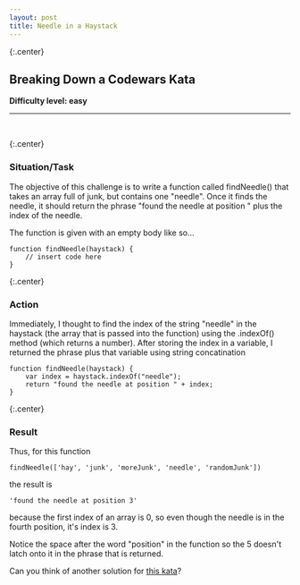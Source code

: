 ```yaml
---
layout: post
title: Needle in a Haystack
---
```


{:.center} 
## Breaking Down a Codewars Kata

<strong>Difficulty level: easy</strong>

<hr>
<br>

{:.center} 
### Situation/Task

The objective of this challenge is to write a function called findNeedle() that takes an array full of junk, but contains one "needle". Once it finds the needle, it should return the phrase "found the needle at position " plus the index of the needle.

The function is given with an empty body like so...

```
function findNeedle(haystack) {
    // insert code here
}
```

{:.center} 
### Action

Immediately, I thought to find the index of the string "needle" in the haystack (the array that is passed into the function) using the .indexOf() method (which returns a number). After storing the index in a variable, I returned the phrase plus that variable using string concatination

```
function findNeedle(haystack) {
    var index = haystack.indexOf("needle");
    return "found the needle at position " + index;
}
```

{:.center} 
### Result

Thus, for this function

```
findNeedle(['hay', 'junk', 'moreJunk', 'needle', 'randomJunk'])
```

the result is 

```
'found the needle at position 3'
```

because the first index of an array is 0, so even though the needle is in the fourth position, it's index is 3.

Notice the space after the word "position" in the function so the 5 doesn't latch onto it in the phrase that is returned. 

Can you think of another solution for [this kata](https://www.codewars.com/kata/a-needle-in-the-haystack/train/javascript)?